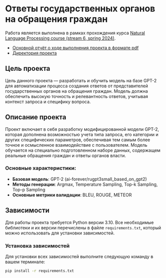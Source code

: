 # Ответы государственных органов на обращения граждан

Работа является выполнена в рамках прохождения курса [Natural Language Processing course (stream 6, spring 2024)](https://ods.ai/tracks/nlp-course-spring-2024).

- [Основной отчёт о ходе выполнения проекта в формате pdf](https://github.com/AntonSHBK/NLP_course/tree/main/docs)
- [Директория проекта](https://github.com/AntonSHBK/NLP_course/tree/main/project)

## Цель проекта

Цель данного проекта — разработать и обучить модель на базе GPT-2 для автоматизации процесса создания ответов от представителей государственных органов на обращения граждан. Модель должна обеспечить высокую точность и релевантность ответов, учитывая контекст запроса и специфику вопроса.

## Описание проекта

Проект включает в себя разработку модифицированной модели GPT-2, которая дополнена возможностью учета типа запроса, его категории и других специфических параметров, обеспечивая тем самым более точное и осмысленное взаимодействие с пользователем. Модель обучается на специально подготовленном наборе данных, содержащем реальные обращения граждан и ответы органов власти.

### Основные характеристики:
- **Базовая модель**: GPT-2 (ai-forever/rugpt3small_based_on_gpt2)
- **Методы генерации**: Argmax, Temperature Sampling, Top-k Sampling, Top-p Sampling
- **Основные метрики валидации**: BLEU, ROUGE, METEOR

## Зависимости

Для работы проекта требуется Python версии 3.10. Все необходимые библиотеки и их версии перечислены в файле `requirements.txt`, который можно использовать для установки зависимостей.

### Установка зависимостей

Для установки всех зависимостей выполните следующую команду в вашем терминале:

```bash
pip install -r requirements.txt
```
